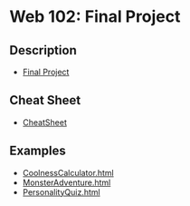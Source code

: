 # Web 102: Final Project

## Description
- [Final Project](FinalProject.md)

## Cheat Sheet
- [CheatSheet](CheatSheet.md)

## Examples
- <a href="CoolnessCalculator.html" target="_blank">CoolnessCalculator.html</a>
- <a href="MonsterAdventure.html" target="_blank">MonsterAdventure.html</a>
- <a href="PersonalityQuiz.html" target="_blank">PersonalityQuiz.html</a>